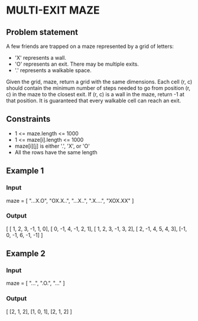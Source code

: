 # MULTI-EXIT MAZE

## Problem statement

A few friends are trapped on a maze represented by a grid of letters:

- 'X' represents a wall.
- 'O' represents an exit. There may be multiple exits.
- '.' represents a walkable space.

Given the grid, maze, return a grid with the same dimensions. Each cell (r, c) should contain the minimum number of
steps needed to go from position (r, c) in the maze to the closest exit. If (r, c) is a wall in the maze, return -1 at
that position. It is guaranteed that every walkable cell can reach an exit.

## Constraints

- 1 <= maze.length <= 1000
- 1 <= maze[i].length <= 1000
- maze[i][j] is either '.', 'X', or 'O'
- All the rows have the same length

## Example 1

### Input

maze = [
"...X.O",
"OX.X..",
"...X..",
".X....",
"XOX.XX"
]

### Output

[
[ 1, 2, 3, -1, 1, 0],
[ 0, -1, 4, -1, 2, 1],
[ 1, 2, 3, -1, 3, 2],
[ 2, -1, 4, 5, 4, 3],
[-1, 0, -1, 6, -1, -1]
]

## Example 2

### Input

maze = [
"...",
".O.",
"..."
]

### Output

[
[2, 1, 2],
[1, 0, 1],
[2, 1, 2]
]